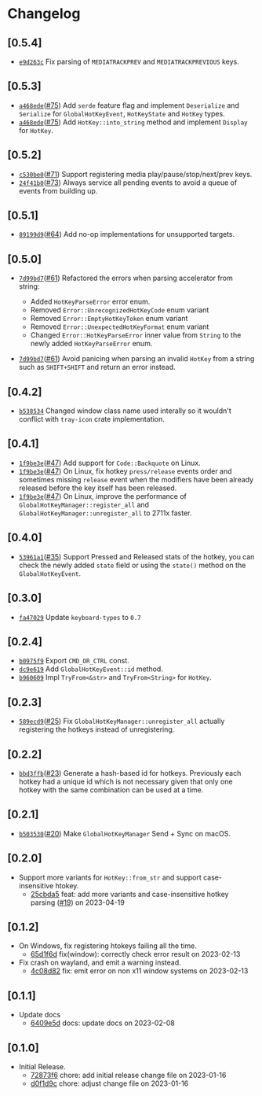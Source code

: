 # Changelog

## \[0.5.4]

-   [`e9d263c`](https://www.github.com/tauri-apps/global-hotkey/commit/e9d263c2d9b9535af8d64c7b8950308d16b57b94)
    Fix parsing of `MEDIATRACKPREV` and `MEDIATRACKPREVIOUS` keys.

## \[0.5.3]

-   [`a468ede`](https://www.github.com/tauri-apps/global-hotkey/commit/a468ede66aa2102f146bebd71ad618eff550997a)([#75](https://www.github.com/tauri-apps/global-hotkey/pull/75))
    Add `serde` feature flag and implement `Deserialize` and `Serialize` for
    `GlobalHotKeyEvent`, `HotKeyState` and `HotKey` types.
-   [`a468ede`](https://www.github.com/tauri-apps/global-hotkey/commit/a468ede66aa2102f146bebd71ad618eff550997a)([#75](https://www.github.com/tauri-apps/global-hotkey/pull/75))
    Add `HotKey::into_string` method and implement `Display` for `HotKey`.

## \[0.5.2]

-   [`c530be0`](https://www.github.com/tauri-apps/global-hotkey/commit/c530be0dbf939d2dd8d05eacc2071f493769a834)([#71](https://www.github.com/tauri-apps/global-hotkey/pull/71))
    Support registering media play/pause/stop/next/prev keys.
-   [`24f41b0`](https://www.github.com/tauri-apps/global-hotkey/commit/24f41b0fd9f54e822e6397bc95d9e717c67aab72)([#73](https://www.github.com/tauri-apps/global-hotkey/pull/73))
    Always service all pending events to avoid a queue of events from building
    up.

## \[0.5.1]

-   [`89199d9`](https://www.github.com/tauri-apps/global-hotkey/commit/89199d930db3a71f1e19a29d6c1d6ff2e8cffb11)([#64](https://www.github.com/tauri-apps/global-hotkey/pull/64))
    Add no-op implementations for unsupported targets.

## \[0.5.0]

-   [`7d99bd7`](https://www.github.com/tauri-apps/global-hotkey/commit/7d99bd78a383e11ae6bb8fce0525afcc9e427c8f)([#61](https://www.github.com/tauri-apps/global-hotkey/pull/61))
    Refactored the errors when parsing accelerator from string:

    -   Added `HotKeyParseError` error enum.
    -   Removed `Error::UnrecognizedHotKeyCode` enum variant
    -   Removed `Error::EmptyHotKeyToken` enum variant
    -   Removed `Error::UnexpectedHotKeyFormat` enum variant
    -   Changed `Error::HotKeyParseError` inner value from `String` to the newly
        added `HotKeyParseError` enum.

-   [`7d99bd7`](https://www.github.com/tauri-apps/global-hotkey/commit/7d99bd78a383e11ae6bb8fce0525afcc9e427c8f)([#61](https://www.github.com/tauri-apps/global-hotkey/pull/61))
    Avoid panicing when parsing an invalid `HotKey` from a string such as
    `SHIFT+SHIFT` and return an error instead.

## \[0.4.2]

-   [`b538534`](https://www.github.com/tauri-apps/global-hotkey/commit/b538534f9181ccd38e76d93368378fc6ed3a3a08)
    Changed window class name used interally so it wouldn't conflict with
    `tray-icon` crate implementation.

## \[0.4.1]

-   [`1f9be3e`](https://www.github.com/tauri-apps/global-hotkey/commit/1f9be3e0631817a9c96a4d98289158286cb689e8)([#47](https://www.github.com/tauri-apps/global-hotkey/pull/47))
    Add support for `Code::Backquote` on Linux.
-   [`1f9be3e`](https://www.github.com/tauri-apps/global-hotkey/commit/1f9be3e0631817a9c96a4d98289158286cb689e8)([#47](https://www.github.com/tauri-apps/global-hotkey/pull/47))
    On Linux, fix hotkey `press/release` events order and sometimes missing
    `release` event when the modifiers have been already released before the key
    itself has been released.
-   [`1f9be3e`](https://www.github.com/tauri-apps/global-hotkey/commit/1f9be3e0631817a9c96a4d98289158286cb689e8)([#47](https://www.github.com/tauri-apps/global-hotkey/pull/47))
    On Linux, improve the performance of `GlobalHotKeyManager::register_all` and
    `GlobalHotKeyManager::unregister_all` to 2711x faster.

## \[0.4.0]

-   [`53961a1`](https://www.github.com/tauri-apps/global-hotkey/commit/53961a1ade623bb97ce96db71fbe1193ffc9d6a7)([#35](https://www.github.com/tauri-apps/global-hotkey/pull/35))
    Support Pressed and Released stats of the hotkey, you can check the newly
    added `state` field or using the `state()` method on the
    `GlobalHotKeyEvent`.

## \[0.3.0]

-   [`fa47029`](https://www.github.com/tauri-apps/global-hotkey/commit/fa47029435ed953b07f5809d9e521bcd2c24bf54)
    Update `keyboard-types` to `0.7`

## \[0.2.4]

-   [`b0975f9`](https://www.github.com/tauri-apps/global-hotkey/commit/b0975f9983aa023df3cd72bbd8d3158165e9f6eb)
    Export `CMD_OR_CTRL` const.
-   [`dc9e619`](https://www.github.com/tauri-apps/global-hotkey/commit/dc9e6197362164ef6b8aae90df41a6a2b459f5fb)
    Add `GlobalHotKeyEvent::id` method.
-   [`b960609`](https://www.github.com/tauri-apps/global-hotkey/commit/b96060952daf8959939f07c968b8bd58e33f4abd)
    Impl `TryFrom<&str>` and `TryFrom<String>` for `HotKey`.

## \[0.2.3]

-   [`589ecd9`](https://www.github.com/tauri-apps/global-hotkey/commit/589ecd9afd79aab93b25b357b4c70afdf69f9f6d)([#25](https://www.github.com/tauri-apps/global-hotkey/pull/25))
    Fix `GlobalHotKeyManager::unregister_all` actually registering the hotkeys
    instead of unregistering.

## \[0.2.2]

-   [`bbd3ffb`](https://www.github.com/tauri-apps/global-hotkey/commit/bbd3ffbea2a76eaae7cd344a019a942456f94a26)([#23](https://www.github.com/tauri-apps/global-hotkey/pull/23))
    Generate a hash-based id for hotkeys. Previously each hotkey had a unique id
    which is not necessary given that only one hotkey with the same combination
    can be used at a time.

## \[0.2.1]

-   [`b503530`](https://www.github.com/tauri-apps/global-hotkey/commit/b503530eb49a7fe8da3e49080e3f72f82a70b7a2)([#20](https://www.github.com/tauri-apps/global-hotkey/pull/20))
    Make `GlobalHotKeyManager` Send + Sync on macOS.

## \[0.2.0]

-   Support more variants for `HotKey::from_str` and support case-insensitive
    htokey.
    -   [25cbda5](https://www.github.com/tauri-apps/global-hotkey/commit/25cbda58c503b8230af00c6192e87d5ce1fc2742)
        feat: add more variants and case-insensitive hotkey parsing
        ([#19](https://www.github.com/tauri-apps/global-hotkey/pull/19)) on
        2023-04-19

## \[0.1.2]

-   On Windows, fix registering htokeys failing all the time.
    -   [65d1f6d](https://www.github.com/tauri-apps/global-hotkey/commit/65d1f6dffd54bafe46d1ae776639b5dd10e78b96)
        fix(window): correctly check error result on 2023-02-13
-   Fix crash on wayland, and emit a warning instead.
    -   [4c08d82](https://www.github.com/tauri-apps/global-hotkey/commit/4c08d82fa4a20c82988b49f718688ec29de8a781)
        fix: emit error on non x11 window systems on 2023-02-13

## \[0.1.1]

-   Update docs
    -   [6409e5d](https://www.github.com/tauri-apps/global-hotkey/commit/6409e5dd351e1cae808c0042f4507e9afad70a05)
        docs: update docs on 2023-02-08

## \[0.1.0]

-   Initial Release.
    -   [72873f6](https://www.github.com/tauri-apps/global-hotkey/commit/72873f629b47565888d5f2a4264476c9974686b6)
        chore: add initial release change file on 2023-01-16
    -   [d0f1d9c](https://www.github.com/tauri-apps/global-hotkey/commit/d0f1d9c58eba60015f658f7a742c200c2d1bd55e)
        chore: adjust change file on 2023-01-16
